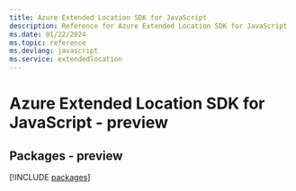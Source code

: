 ```yaml
---
title: Azure Extended Location SDK for JavaScript
description: Reference for Azure Extended Location SDK for JavaScript
ms.date: 01/22/2024
ms.topic: reference
ms.devlang: javascript
ms.service: extendedlocation
---
```

# Azure Extended Location SDK for JavaScript - preview
## Packages - preview
[!INCLUDE [packages](extended-location-index.md)]